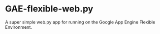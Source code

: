 # GAE-flexible-web.py

A super simple web.py app for running on the Google App Engine Flexible Environment.
